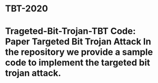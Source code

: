 # TBT-2020
# Trageted-Bit-Trojan-TBT Code: Paper Targeted Bit Trojan Attack In the repository we provide a sample code to implement the targeted  bit trojan attack. 
